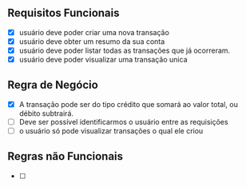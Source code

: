 ## Requisitos Funcionais

- [x] usuário deve poder criar uma nova transação
- [x] usuário deve obter um resumo da sua conta
- [x] usuário deve poder listar todas as transações que já ocorreram.
- [x] usuário deve poder visualizar uma transação unica

## Regra de Negócio

- [x] A transação pode ser do tipo crédito que somará ao valor total, ou débito subtrairá.
- [ ] Deve ser possível identificarmos o usuário entre as requisições
- [ ] o usuário só pode visualizar transações o qual ele criou

## Regras não Funcionais
- [ ]
